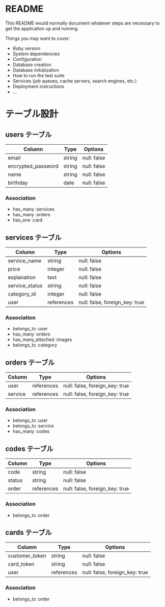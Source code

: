 # README

This README would normally document whatever steps are necessary to get the
application up and running.

Things you may want to cover:

* Ruby version
* System dependencies
* Configuration
* Database creation
* Database initialization
* How to run the test suite
* Services (job queues, cache servers, search engines, etc.)
* Deployment instructions
* ...

# テーブル設計

## users テーブル

| Column             | Type   | Options     |
| ------------------ | ------ | ----------- |
| email              | string | null: false |
| encrypted_password | string | null: false |
| name               | string | null: false |
| birthday           | date   | null: false |

### Association

- has_many :services
- has_many :orders
- has_one :card

## services テーブル

| Column         | Type       | Options                        |
| -------------- | ---------- |------------------------------- |
| service_name   | string     | null: false                    |
| price          | integer    | null: false                    |
| explanation    | text       | null: false                    |
| service_status | string     | null: false                    |
| category_id    | integer    | null: false                    |
| user           | references | null: false, foreign_key: true |

### Association

- belongs_to :user
- has_many :orders
- has_many_attached :images
- belongs_to :category

## orders テーブル

| Column  | Type       | Options                        |
| ------- | ---------- | ------------------------------ |
| user    | references | null: false, foreign_key: true |
| service | references | null: false, foreign_key: true |

### Association

- belongs_to :user
- belongs_to :service
- has_many    :codes

## codes テーブル

| Column | Type       | Options                        |
| ------ | ---------- | ------------------------------ |
| code   | string     | null: false                    |
| status | string     | null: false                    |
| order  | references | null: false, foreign_key: true |

### Association

- belongs_to :order

## cards テーブル

| Column         | Type       | Options                        |
| -------------- | ---------- | ------------------------------ |
| customer_token | string     | null: false                    |
| card_token     | string     | null: false                    |
| user           | references | null: false, foreign_key: true |

### Association

- belongs_to :order